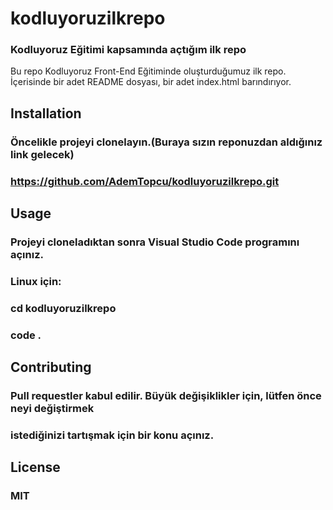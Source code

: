 # kodluyoruzilkrepo
### Kodluyoruz Eğitimi kapsamında açtığım ilk repo
 Bu repo Kodluyoruz Front-End Eğitiminde oluşturduğumuz ilk repo. İçerisinde bir adet README dosyası, bir adet index.html barındırıyor.

## Installation
### Öncelikle projeyi clonelayın.(Buraya sızın reponuzdan aldığınız link gelecek)

### https://github.com/AdemTopcu/kodluyoruzilkrepo.git

## Usage

### Projeyi cloneladıktan sonra Visual Studio Code programını açınız.

### Linux için:

### cd kodluyoruzilkrepo
### code .

## Contributing

### Pull requestler kabul edilir. Büyük değişiklikler için, lütfen önce neyi değiştirmek 
### istediğinizi tartışmak için bir konu açınız.

## License

### MIT
